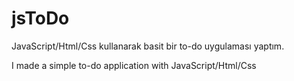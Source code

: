 # jsToDo
JavaScript/Html/Css kullanarak basit bir to-do uygulaması yaptım.


I made a simple to-do application with JavaScript/Html/Css
